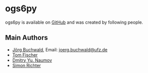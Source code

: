 # ogs6py

ogs6py is available on [GitHub](https://github.com/joergbuchwald/ogs6py)
and was created by following people.


## Main Authors

- [Jörg Buchwald](https://github.com/joergbuchwald), Email:  <joerg.buchwald@ufz.de>
- [Tom Fischer](https://github.com/TomFischer)
- [Dmitry Yu. Naumov](https://github.com/endJunction)
- [Simon Richter](https://github.com/Eqrisi)
